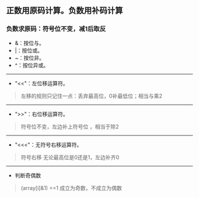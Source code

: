 ## 正数用原码计算。负数用补码计算
### 负数求原码：符号位不变，减1后取反
+ &：按位与。
+ |：按位或。
+ ~：按位非。
+ ^：按位异或。
--------------------------
+ "<<"：左位移运算符。
> 左移的规则只记住一点：丢弃最高位，0补最低位；相当与乘2
-------------------------
+ ">>"：右位移运算符。
> 符号位不变，左边补上符号位 ，相当于除2
-------------------------
+ "<<<"：无符号右移运算符。
> 符号右移 无论最高位是0还是1，左边补齐0
-------------------------
+ 判断奇偶数
>(array[i]&1) ==1 成立为奇数，不成立为偶数
